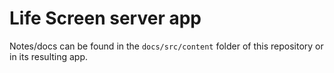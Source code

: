 # Life Screen server app

Notes/docs can be found in the `docs/src/content` folder of this repository or in its resulting app.
